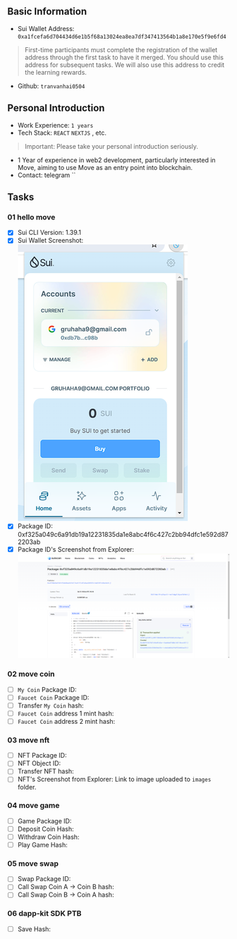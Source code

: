 ## Basic Information
- Sui Wallet Address: `0xa1fcefa6d704434d6e1b5f68a13024ea8ea7df347413564b1a8e170e5f9e6fd4`
> First-time participants must complete the registration of the wallet address through the first task to have it merged. You should use this address for subsequent tasks. We will also use this address to credit the learning rewards.
- Github: `tranvanhai0504`

## Personal Introduction
- Work Experience: `1 years`
- Tech Stack: `REACT` `NEXTJS` , etc.
> Important: Please take your personal introduction seriously.
- 1 Year of experience in web2 development, particularly interested in Move, aiming to use Move as an entry point into blockchain.
- Contact: telegram ``

## Tasks

### 01 hello move
- [x] Sui CLI Version: 1.39.1
- [x] Sui Wallet Screenshot: ![](images/sui_wallet.png)
- [x] Package ID: 0xf325a049c6a91db19a12231835da1e8abc4f6c427c2bb94dfc1e592d872203ab
- [x] Package ID's Screenshot from Explorer: ![](images/sui_explorer.png)

### 02 move coin
- [ ] `My Coin` Package ID:
- [ ] `Faucet Coin` Package ID:
- [ ] Transfer `My Coin` hash:
- [ ] `Faucet Coin` address 1 mint hash:
- [ ] `Faucet Coin` address 2 mint hash:

### 03 move nft
- [ ] NFT Package ID:
- [ ] NFT Object ID:
- [ ] Transfer NFT hash:
- [ ] NFT's Screenshot from Explorer: Link to image uploaded to `images` folder.

### 04 move game
- [ ] Game Package ID:
- [ ] Deposit Coin Hash:
- [ ] Withdraw Coin Hash:
- [ ] Play Game Hash:

### 05 move swap
- [ ] Swap Package ID:
- [ ] Call Swap Coin A -> Coin B hash:
- [ ] Call Swap Coin B -> Coin A hash:

### 06 dapp-kit SDK PTB
- [ ] Save Hash:
